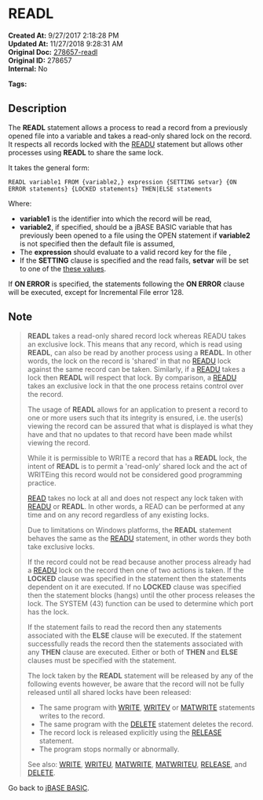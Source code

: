 # READL

**Created At:** 9/27/2017 2:18:28 PM  
**Updated At:** 11/27/2018 9:28:31 AM  
**Original Doc:** [278657-readl](https://docs.jbase.com/36868-jbase-basic/278657-readl)  
**Original ID:** 278657  
**Internal:** No  

**Tags:**
<badge text='record handling' vertical='middle' />

## Description

The **READL** statement allows a process to read a record from a previously opened file into a variable and takes a read-only shared lock on the record. It respects all records locked with the [READU](./../readu) statement but allows other processes using **READL** to share the same lock.

It takes the general form:

```
READL variable1 FROM {variable2,} expression {SETTING setvar} {ON ERROR statements} {LOCKED statements} THEN|ELSE statements
```

Where:

- **variable1** is the identifier into which the record will be read,
- **variable2**, if specified, should be a jBASE BASIC variable that has previously been opened to a file using the OPEN statement if **variable2** is not specified then the default file is assumed,
- The **expression** should evaluate to a valid record key for the file ,
- If the **SETTING** clause is specified and the read fails, **setvar** will be set to one of the [these values](./../incremental-file-errors).


If **ON ERROR** is specified, the statements following the **ON ERROR** clause will be executed, except for Incremental File error 128.

## Note

> **READL** takes a read-only shared record lock whereas READU takes an exclusive lock. This means that any record, which is read using **READL**, can also be read by another process using a **READL**. In other words, the lock on the record is 'shared' in that no [READU](./../readu) lock against the same record can be taken. Similarly, if a [READU](./../readu) takes a lock then **READL** will respect that lock. By comparison, a [READU](./../readu) takes an exclusive lock in that the one process retains control over the record.
>
> The usage of **READL** allows for an application to present a record to one or more users such that its integrity is ensured, i.e. the user(s) viewing the record can be assured that what is displayed is what they have and that no updates to that record have been made whilst viewing the record.
>
> While it is permissible to WRITE a record that has a **READL** lock, the intent of **READL** is to permit a 'read-only' shared lock and the act of WRITEing this record would not be considered good programming practice.
>
> [READ](./../read) takes no lock at all and does not respect any lock taken with [READU](./../readu) or **READL**. In other words, a READ can be performed at any time and on any record regardless of any existing locks.
>
> Due to limitations on Windows platforms, the **READL** statement behaves the same as the [READU](./../readu) statement, in other words they both take exclusive locks.
> 
> If the record could not be read because another process already had a [READU](./../readu) lock on the record then one of two actions is taken. If the **LOCKED** clause was specified in the statement then the statements dependent on it are executed. If no **LOCKED** clause was specified then the statement blocks (hangs) until the other process releases the lock. The SYSTEM (43) function can be used to determine which port has the lock.
>
> If the statement fails to read the record then any statements associated with the **ELSE** clause will be executed. If the statement successfully reads the record then the statements associated with any **THEN** clause are executed. Either or both of **THEN** and **ELSE** clauses must be specified with the statement.
>
> The lock taken by the **READL** statement will be released by any of the following events however, be aware that the record will not be fully released until all shared locks have been released:
>
> - The same program with [WRITE](./../write), [WRITEV](./../writev) or [MATWRITE](./../matwrite) statements writes to the record.
> - The same program with the [DELETE](./../delete) statement deletes the record.
> - The record lock is released explicitly using the [RELEASE](./../release) statement.
> - The program stops normally or abnormally.
>
>
> See also: [WRITE](./../write), [WRITEU](./../writeu), [MATWRITE](./../matwrite), [MATWRITEU](./../matwriteu), [RELEASE](./../release), and [DELETE](./../delete).

Go back to [jBASE BASIC](./../jbase-basic-programmers-reference-guide).
